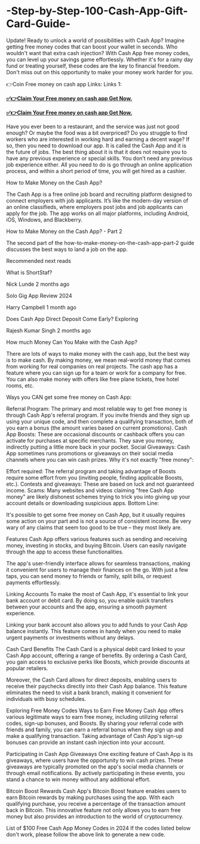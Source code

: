 # -Step-by-Step-100-Cash-App-Gift-Card-Guide-
Update! Ready to unlock a world of possibilities with Cash App? Imagine getting free money codes that can boost your wallet in seconds. Who wouldn't want that extra cash injection? With Cash App free money codes, you can level up your savings game effortlessly. Whether it's for a rainy day fund or treating yourself, these codes are the key to financial freedom. Don't miss out on this opportunity to make your money work harder for you.

👉Coin Free money on cash app Links:
Links 1:

**[✅👉Claim Your Free money on cash app Get Now.](https://usa.offerznz.com/cashapp/)**

**[✅👉Claim Your Free money on cash app Get Now.](https://usa.offerznz.com/cashapp/)**

Have you ever been to a restaurant, and the service was just not good enough? Or maybe the food was a bit overpriced? Do you struggle to find workers who are interested in working hard and earning a decent wage? If so, then you need to download our app. It is called the Cash App and it is the future of jobs. The best thing about it is that it does not require you to have any previous experience or special skills. You don’t need any previous job experience either. All you need to do is go through an online application process, and within a short period of time, you will get hired as a cashier. 



How to Make Money on the Cash App?

The Cash App is a free online job board and recruiting platform designed to connect employers with job applicants. It’s like the modern-day version of an online classifieds, where employers post jobs and job applicants can apply for the job. The app works on all major platforms, including Android, iOS, Windows, and Blackberry.

How to Make Money on the Cash App? - Part 2

The second part of the how-to-make-money-on-the-cash-app-part-2 guide discusses the best ways to land a job on the app.

Recommended next reads

What is ShortStaf?

Nick Lunde 2 months ago

Solo Gig App Review 2024

Harry Campbell 1 month ago

Does Cash App Direct Deposit Come Early? Exploring

Rajesh Kumar Singh 2 months ago

How much Money Can You Make with the Cash App?

There are lots of ways to make money with the cash app, but the best way is to make cash. By making money, we mean real-world money that comes from working for real companies on real projects. The cash app has a feature where you can sign up for a team or work for a company for free. You can also make money with offers like free plane tickets, free hotel rooms, etc.

Ways you CAN get some free money on Cash App:


Referral Program: The primary and most reliable way to get free money is through Cash App's referral program. If you invite friends and they sign up using your unique code, and then complete a qualifying transaction, both of you earn a bonus (the amount varies based on current promotions).
Cash App Boosts: These are occasional discounts or cashback offers you can activate for purchases at specific merchants. They save you money, indirectly putting a little more back in your pocket.
Social Giveaways: Cash App sometimes runs promotions or giveaways on their social media channels where you can win cash prizes.
Why it's not exactly "free money":


Effort required: The referral program and taking advantage of Boosts require some effort from you (inviting people, finding applicable Boosts, etc.).
Contests and giveaways: These are based on luck and not guaranteed income.
Scams: Many websites and videos claiming "free Cash App money" are likely dishonest schemes trying to trick you into giving up your account details or downloading suspicious apps.
Bottom Line:

It's possible to get some free money on Cash App, but it usually requires some action on your part and is not a source of consistent income. Be very wary of any claims that seem too good to be true – they most likely are.

Features
Cash App offers various features such as sending and receiving money, investing in stocks, and buying Bitcoin. Users can easily navigate through the app to access these functionalities.

The app's user-friendly interface allows for seamless transactions, making it convenient for users to manage their finances on the go. With just a few taps, you can send money to friends or family, split bills, or request payments effortlessly.

Linking Accounts
To make the most of Cash App, it's essential to link your bank account or debit card. By doing so, you enable quick transfers between your accounts and the app, ensuring a smooth payment experience.

Linking your bank account also allows you to add funds to your Cash App balance instantly. This feature comes in handy when you need to make urgent payments or investments without any delays.

Cash Card Benefits
The Cash Card is a physical debit card linked to your Cash App account, offering a range of benefits. By ordering a Cash Card, you gain access to exclusive perks like Boosts, which provide discounts at popular retailers.

Moreover, the Cash Card allows for direct deposits, enabling users to receive their paychecks directly into their Cash App balance. This feature eliminates the need to visit a bank branch, making it convenient for individuals with busy schedules.

Exploring Free Money Codes
Ways to Earn Free Money
Cash App offers various legitimate ways to earn free money, including utilizing referral codes, sign-up bonuses, and Boosts. By sharing your referral code with friends and family, you can earn a referral bonus when they sign up and make a qualifying transaction. Taking advantage of Cash App's sign-up bonuses can provide an instant cash injection into your account.

Participating in Cash App Giveaways
One exciting feature of Cash App is its giveaways, where users have the opportunity to win cash prizes. These giveaways are typically promoted on the app's social media channels or through email notifications. By actively participating in these events, you stand a chance to win money without any additional effort.

Bitcoin Boost Rewards
Cash App's Bitcoin Boost feature enables users to earn Bitcoin rewards by making purchases using the app. With each qualifying purchase, you receive a percentage of the transaction amount back in Bitcoin. This innovative feature not only allows you to earn free money but also provides an introduction to the world of cryptocurrency.

List of $100 Free Cash App Money Codes in 2024
If the codes listed below don't work, please follow the above link to generate a new code.
